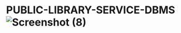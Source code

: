# PUBLIC-LIBRARY-SERVICE-DBMS![Screenshot (8)](https://user-images.githubusercontent.com/67804372/141356023-5ac5fc9c-f2a9-45e5-b6cf-f2f4abad5e12.png)
